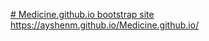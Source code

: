 [# Medicine.github.io
bootstrap site
](https://ayshenm.github.io/Medicine.github.io/)https://ayshenm.github.io/Medicine.github.io/
